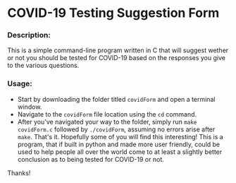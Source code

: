 # COVID-19 Testing Suggestion Form
### Description:
This is a simple command-line program written in C that will suggest wether or not you should be tested for COVID-19 based on the responses you give to the various questions. 

### Usage:
* Start by downloading the folder titled `covidForm` and open a terminal window. 
* Navigate to the `covidForm` file location using the `cd` command. 
* After you've navigated your way to the folder, simply run `make covidForm.c` followed by `./covidForm`, assuming no errors arise after `make`. That's it. Hopefully some of you will find this interesting! This is a program, that if built in python and made more user friendly, could be used to help people all over the world come to at least a slightly better conclusion as to being tested for COVID-19 or not.

Thanks!
